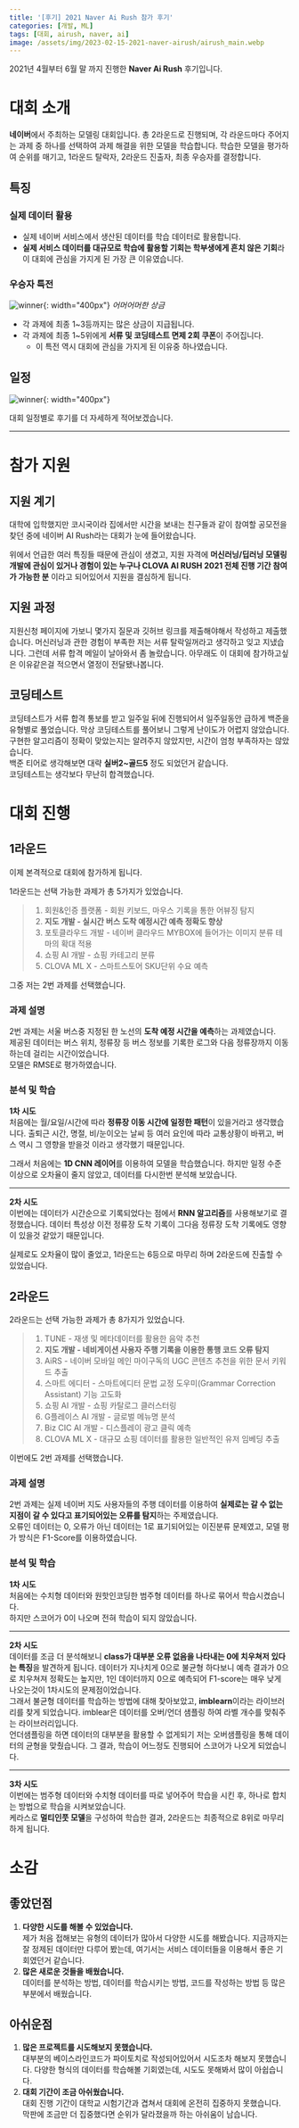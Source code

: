 ```yaml
---
title: '[후기] 2021 Naver Ai Rush 참가 후기'
categories: [개발, ML]
tags: [대회, airush, naver, ai]
image: /assets/img/2023-02-15-2021-naver-airush/airush_main.webp
---
```


2021년 4월부터 6월 말 까지 진행한 **Naver Ai Rush** 후기입니다.

# 대회 소개

**네이버**에서 주최하는 모델링 대회입니다. 총 2라운드로 진행되며, 각 라운드마다 주어지는 과제 중 하나를 선택하여 과제 해결을 위한 모델을 학습합니다. 
학습한 모델을 평가하여 순위를 매기고, 1라운드 탈락자, 2라운드 진출자, 최종 우승자를 결정합니다.

## 특징

### 실제 데이터 활용

* 실제 네이버 서비스에서 생산된 데이터를 학습 데이터로 활용합니다.
* **실제 서비스 데이터를 대규모로 학습에 활용할 기회는 학부생에게 흔치 않은 기회**라 이 대회에 관심을 가지게 된 가장 큰 이유였습니다.

### 우승자 특전

![winner](/assets/img/2023-02-15-2021-naver-airush/winner.webp){: width="400px"}
_어머어머한 상금_

* 각 과제에 최종 1~3등까지는 많은 상금이 지급됩니다.
* 각 과제에 최종 1~5위에게 **서류 및 코딩테스트 면제 2회 쿠폰**이 주어집니다.
    * 이 특전 역시 대회에 관심을 가지게 된 이유중 하나였습니다.

## 일정

![winner](/assets/img/2023-02-15-2021-naver-airush/timetable.webp){: width="400px"}

대회 일정별로 후기를 더 자세하게 적어보겠습니다.

---

# 참가 지원

## 지원 계기

대학에 입학했지만 코시국이라 집에서만 시간을 보내는 친구들과 같이 참여할 공모전을 찾던 중에 네이버 AI Rush라는 대회가 눈에 들어왔습니다.  
  
위에서 언급한 여러 특징들 때문에 관심이 생겼고, 지원 자격에 **머신러닝/딥러닝 모델링 개발에 관심이 있거나 경험이 있는 누구나 CLOVA AI RUSH 2021 전체 진행 기간 참여가 가능한 분** 이라고 되어있어서 지원을 결심하게 됩니다.

## 지원 과정

지원신청 페이지에 가보니 몇가지 질문과 깃허브 링크를 제출해야해서 작성하고 제출했습니다. 
머신러닝과 관한 경험이 부족한 저는 서류 탈락일꺼라고 생각하고 잊고 지냈습니다. 그런데 서류 합격 메일이 날아와서 좀 놀랐습니다. 
아무래도 이 대회에 참가하고싶은 이유같은걸 적으면서 열정이 전달됐나봅니다.

## 코딩테스트

코딩테스트가 서류 합격 통보를 받고 일주일 뒤에 진행되어서 일주일동안 급하게 백준을 유형별로 풀었습니다. 
막상 코딩테스트를 풀어보니 그렇게 난이도가 어렵지 않았습니다. 구현한 알고리즘이 정확이 맞았는지는 알려주지 않았지만, 시간이 엄청 부족하자는 않았습니다.  
백준 티어로 생각해보면 대략 **실버2~골드5** 정도 되었던거 같습니다.  
코딩테스트는 생각보다 무난히 합격했습니다.

# 대회 진행

## 1라운드

이제 본격적으로 대회에 참가하게 됩니다.  
  
1라운드는 선택 가능한 과제가 총 5가지가 있었습니다.

> 1. 회원&인증 플랫폼 - 회원 키보드, 마우스 기록을 통한 어뷰징 탐지
> 2. **지도 개발 - 실시간 버스 도착 예정시간 예측 정확도 향상**
> 3. 포토클라우드 개발 - 네이버 클라우드 MYBOX에 들어가는 이미지 분류 테마의 확대 적용
> 4. 쇼핑 AI 개발 - 쇼핑 카테고리 분류
> 5. CLOVA ML X - 스마트스토어 SKU단위 수요 예측

그중 저는 2번 과제를 선택했습니다.

### 과제 설명

2번 과제는 서울 버스중 지정된 한 노선의 **도착 예정 시간을 예측**하는 과제였습니다.  
제공된 데이터는 버스 위치, 정류장 등 버스 정보를 기록한 로그와 다음 정류장까지 이동하는데 걸리는 시간이었습니다.  
모델은 RMSE로 평가하였습니다.

### 분석 및 학습

**1차 시도**  
처음에는 월/요일/시간에 따라 **정류장 이동 시간에 일정한 패턴**이 있을거라고 생각했습니다. 출퇴근 시간, 명절, 비/눈이오는 날씨 등 여러 요인에 따라 교통상황이 바뀌고, 버스 역시 그 영향을 받을것 이라고 생각했기 때문입니다.  
  
그래서 처음에는 **1D CNN 레이어**를 이용하여 모델을 학습했습니다. 하지만 일정 수준 이상으로 오차율이 줄지 않았고, 데이터를 다시한번 분석해 보았습니다.

---

**2차 시도**  
이번에는 데이터가 시간순으로 기록되었다는 점에서 **RNN 알고리즘**를 사용해보기로 결정했습니다. 데이터 특성상 이전 정류장 도착 기록이 그다음 정류장 도착 기록에도 영향이 있을것 같았기 때문입니다.  
  
실제로도 오차율이 많이 줄었고, 1라운드는 6등으로 마무리 하며 2라운드에 진출할 수 있었습니다.

## 2라운드

2라운드는 선택 가능한 과제가 총 8가지가 있었습니다.

> 1. TUNE - 재생 및 메타데이터를 활용한 음악 추천
> 2. **지도 개발 - 네비게이션 사용자 주행 기록을 이용한 통행 코드 오류 탐지**
> 3. AiRS - 네이버 모바일 메인 마이구독의 UGC 콘텐츠 추천을 위한 문서 키워드 추출
> 4. 스마트 에디터 - 스마트에디터 문법 교정 도우미(Grammar Correction Assistant) 기능 고도화
> 5. 쇼핑 AI 개발 - 쇼핑 카탈로그 클러스터링
> 6. G플레이스 AI 개발 - 글로벌 메뉴명 분석
> 7. Biz CIC AI 개발 - 디스플레이 광고 클릭 예측
> 8. CLOVA ML X - 대규모 쇼핑 데이터를 활용한 일반적인 유저 임베딩 추출

이번에도 2번 과제를 선택했습니다.

### 과제 설명

2번 과제는 실제 네이버 지도 사용자들의 주행 데이터를 이용하여 **실제로는 갈 수 없는 지점이 갈 수 있다고 표기되어있는 오류를 탐지**하는 주제였습니다.  
오류인 데이터는 0, 오류가 아닌 데이터는 1로 표기되어있는 이진분류 문제였고, 모델 평가 방식은 F1-Score를 이용하였습니다.

### 분석 및 학습

**1차 시도**  
처음에는 수치형 데이터와 원핫인코딩한 범주형 데이터를 하나로 묶어서 학습시켰습니다.  
하지만 스코어가 0이 나오며 전혀 학습이 되지 않았습니다.

---

**2차 시도**  
데이터를 조금 더 분석해보니 **class가 대부분 오류 없음을 나타내는 0에 치우쳐저 있다는 특징**을 발견하게 됩니다. 
데이터가 지나치게 0으로 불균형 하다보니 예측 결과가 0으로 치우쳐져 정확도는 높지만, 1인 데이터까지 0으로 예측되어 F1-score는 매우 낮게 나오는것이 1차시도의 문제점이었습니다.  
그래서 불균형 데이터를 학습하는 방법에 대해 찾아보았고, **imblearn**이라는 라이브러리를 찾게 되었습니다. imblear은 데이터를 오버/언더 샘플링 하여 라벨 개수를 맞춰주는 라이브러리입니다.  
언더샘플링을 하면 데이터의 대부분을 활용할 수 없게되기 저는 오버샘플링을 통해 데이터의 균형을 맞췄습니다. 그 결과, 학습이 어느정도 진행되어 스코어가 나오게 되었습니다.

---

**3차 시도**  
이번에는 범주형 데이터와 수치형 데이터를 따로 넣어주어 학습을 시킨 후, 하나로 합치는 방법으로 학습을 시켜보았습니다.  
케라스로 **멀티인풋 모델**을 구성하여 학습한 결과, 2라운드는 최종적으로 8위로 마무리하게 됩니다.

# 소감

## 좋았던점

1. **다양한 시도를 해볼 수 있었습니다.**  
제가 처음 접해보는 유형의 데이터가 많아서 다양한 시도를 해봤습니다. 지금까지는 잘 정제된 데이터만 다루어 봤는데, 여기서는 서비스 데이터들을 이용해서 좋은 기회였던거 같습니다.
2. **많은 새로운 것들을 배웠습니다.**  
데이터를 분석하는 방법, 데이터를 학습시키는 방법, 코드를 작성하는 방법 등 많은 부분에서 배웠습니다. 

## 아쉬운점

1. **많은 프로젝트를 시도해보지 못했습니다.**  
대부분의 베이스라인코드가 파이토치로 작성되어있어서 시도조차 해보지 못했습니다. 다양한 형식의 데이터를 학습해볼 기회였는데, 시도도 못해봐서 많이 아쉽습니다.
2. **대회 기간이 조금 아쉬웠습니다.**  
대회 진행 기간이 대학교 시험기간과 겹쳐서 대회에 온전히 집중하지 못했습니다. 막판에 조금만 더 집중했다면 순위가 달라졌을까 하는 아쉬움이 남습니다.